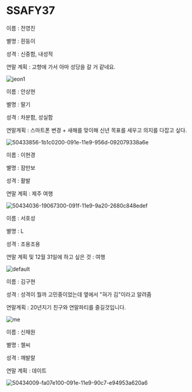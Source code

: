 # SSAFY37



이름 : 전영진

별명 : 흰둥이

성격 : 신중함, 내성적

연말 계획 : 고향에 가서 아마 성당을 갈 거 같네요.

![jeon1](https://user-images.githubusercontent.com/45934125/50434610-3c322200-0921-11e9-940f-a089a3fa79c6.jpg)






이름 : 안상현

별명 : 딸기

성격 : 차분함, 성실함

연말계획 : 스마트폰 변경 + 새해를 맞이해 신년 목표를 세우고 의지를 다잡고 싶다.

![50433856-1b1c0200-091e-11e9-956d-092079338a6e](https://user-images.githubusercontent.com/45934125/50434558-fd9c6780-0920-11e9-8add-f8916bc47c9a.jpg)











이름 : 이현경

별명 : 잠만보

성격 : 활발

연말 계획 : 제주 여행

![50434036-19067300-091f-11e9-9a20-2680c848edef](https://user-images.githubusercontent.com/45934125/50434606-32102380-0921-11e9-8cdf-49f428f0cd72.jpg)








이름 : 서호성

별명 : L

성격 : 조용조용

연말 계획 및 12월 31일에 하고 싶은 것 : 여행

![default](https://user-images.githubusercontent.com/45934125/50434593-23c20780-0921-11e9-81b1-c31f8f95fd60.jpg)











이름 : 김구현

성격 : 성격이 뭘까 고민중이었는데 옆에서 "혀가 김"이라고 알려줌

연말계획 : 20년지기 친구와 연말파티를 즐길것입니다.

![me](https://user-images.githubusercontent.com/45934125/50434529-e3628980-0920-11e9-9e89-be0175e9831f.gif)











이름 : 신채원

별명 : 첼씨

성격 : 깨발랄

연말 계획 : 데이트

![50434009-fa07e100-091e-11e9-90c7-e94953a620a6](https://user-images.githubusercontent.com/45934125/50434639-6388ef00-0921-11e9-9931-9f3a673eef19.jpg)



